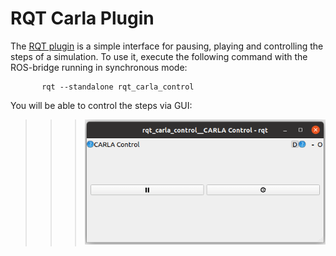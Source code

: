 # RQT Carla Plugin

The [RQT plugin](https://github.com/carla-simulator/ros-bridge/tree/master/rqt_carla_control) is a simple interface for pausing, playing and controlling the steps of a simulation. To use it, execute the following command with the ROS-bridge running in synchronous mode:

```
       rqt --standalone rqt_carla_control
``` 

You will be able to control the steps via GUI:

>>>![rqt_plugin](images/rqt_plugin.png)
